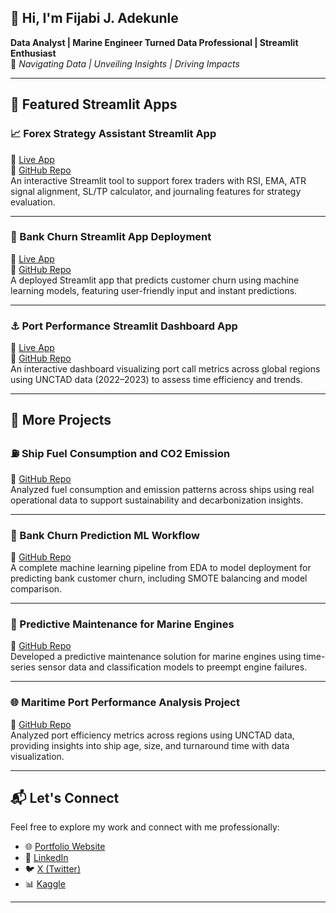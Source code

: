 
## 👋 Hi, I'm Fijabi J. Adekunle

**Data Analyst | Marine Engineer Turned Data Professional | Streamlit Enthusiast**  
📍 *Navigating Data | Unveiling Insights | Driving Impacts*

---

## 🚀 Featured Streamlit Apps

### 📈 Forex Strategy Assistant Streamlit App  
🔗 [Live App](https://3dnfrvqnxsmw6eehwtxddw.streamlit.app/)  
📁 [GitHub Repo](https://github.com/FijabiAdekunle/Forex-Strategy-Assistant-Streamlit-App-)  
An interactive Streamlit tool to support forex traders with RSI, EMA, ATR signal alignment, SL/TP calculator, and journaling features for strategy evaluation.

---

### 🧠 Bank Churn Streamlit App Deployment  
🔗 [Live App](https://bank-customer-churn-prediction-app-szvevdugbfdd8q6oghpuvj.streamlit.app/)  
📁 [GitHub Repo](https://github.com/FijabiAdekunle/bank-churn-streamlit-deployment)  
A deployed Streamlit app that predicts customer churn using machine learning models, featuring user-friendly input and instant predictions.

---

### ⚓ Port Performance Streamlit Dashboard App  
🔗 [Live App](https://port-performance-app-app-rugw65vvf4ddatbdgydepk.streamlit.app/)  
📁 [GitHub Repo](https://github.com/FijabiAdekunle/Port-Performance-streamlit-App)  
An interactive dashboard visualizing port call metrics across global regions using UNCTAD data (2022–2023) to assess time efficiency and trends.

---

## 📂 More Projects

### ⛽ Ship Fuel Consumption and CO2 Emission  
📁 [GitHub Repo](https://github.com/FijabiAdekunle/Ship-Fuel-Consumption-And-CO2-Emission)  
Analyzed fuel consumption and emission patterns across ships using real operational data to support sustainability and decarbonization insights.

---

### 🧮 Bank Churn Prediction ML Workflow  
📁 [GitHub Repo](https://github.com/FijabiAdekunle/bank-churn-prediction-ml-workflow)  
A complete machine learning pipeline from EDA to model deployment for predicting bank customer churn, including SMOTE balancing and model comparison.

---

### 🔧 Predictive Maintenance for Marine Engines  
📁 [GitHub Repo](https://github.com/FijabiAdekunle/Predictive-Maintenance-for-Marine-Engines)  
Developed a predictive maintenance solution for marine engines using time-series sensor data and classification models to preempt engine failures.

---

### 🌐 Maritime Port Performance Analysis Project  
📁 [GitHub Repo](https://github.com/FijabiAdekunle/Maritime-Port-Performance-Analysis-Project)  
Analyzed port efficiency metrics across regions using UNCTAD data, providing insights into ship age, size, and turnaround time with data visualization.

---

## 📬 Let's Connect
Feel free to explore my work and connect with me professionally:


- 🌐 [Portfolio Website](https://sites.google.com/view/fijabijadekunle/home)
- 💼 [LinkedIn](https://www.linkedin.com/in/fijabi-j-adekunle)
- 🐦 [X (Twitter)](https://x.com/FJ_d_explorer)
- 📊 [Kaggle](https://www.kaggle.com/jeleeladekunlefijabi)

---


